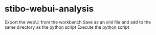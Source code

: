 # stibo-webui-analysis

Export the webUI from the workbench
Save as an xml file and add to the same directory as the python script
Execute the python script
